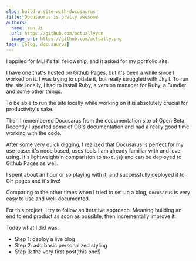 ```yaml
---
slug: build-a-site-with-docusaurus
title: Docusaurus is pretty awesome
authors:
  name: Yun Ji
  url: https://github.com/actuallyyun
  image_url: https://github.com/actually.png
tags: [blog, docusaurus]
---
```


I applied for MLH's fall fellowship, and it asked for my portfolio site. 

I have one that's hosted on Github Pages, but it's been a while since I worked on it. I was trying to update it, but really struggled with Jkyll. To run the site locally, I had to install Ruby, a version manager for Ruby, a Bundler and some other things. 

To be able to run the site locally while working on it is absolutely crucial for productivity's sake. 

Then I remembered Docusarus from the documentation site of Open Beta. Recently I updated some of OB's documentation and had a really good time working with the code. 

After some very quick digging, I realized that Docusarus is perfect for my use-case: it's node based, uses tools I am already familiar with and love using. It's lightweight(in comparision to `Next.js`) and can be deployed to Github Pages as well.

I spent about an hour or so playing with it, and successfully deployed it to GH pages and it's live! 

Comparing to the other times when I tried to set up a blog, `Docusarus` is very easy to use and well-documented. 

For this project, I try to follow an iterative approach. Meaning building an end to end product as soon as possible, then incrementally improve it. 

Today what I did was:

- Step 1: deploy a live blog
- Step 2: add basic personalized styling
- Step 3: the very first post(this one!)


